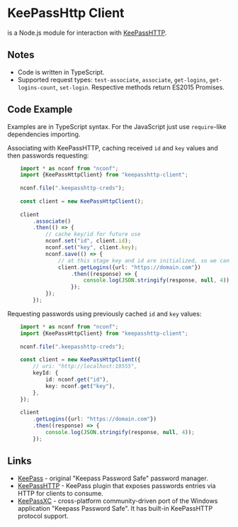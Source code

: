 # KeePassHttp Client

is a Node.js module for interaction with [KeePassHTTP](https://github.com/pfn/keepasshttp).

## Notes

- Code is written in TypeScript.
- Supported request types: `test-associate`, `associate`, `get-logins`, `get-logins-count`, `set-login`. Respective methods return ES2015 Promises.

## Code Example

Examples are in TypeScript syntax. For the JavaScript just use `require`-like dependencies importing.

Associating with KeePassHTTP, caching received `id` and `key` values and then passwords requesting:
```typescript
    import * as nconf from "nconf";
    import {KeePassHttpClient} from "keepasshttp-client";
    
    nconf.file(".keepasshttp-creds");
    
    const client = new KeePassHttpClient();
    
    client
        .associate()
        .then(() => {
            // cache key/id for future use
            nconf.set("id", client.id);
            nconf.set("key", client.key);
            nconf.save(() => {
                // at this stage key and id are initialized, so we can initiate "get-logins" request
                client.getLogins({url: "https://domain.com"})
                    .then((response) => {
                        console.log(JSON.stringify(response, null, 4));
                    });
            });
        });
```

Requesting passwords using previously cached `id` and `key` values:
```typescript
    import * as nconf from "nconf";
    import {KeePassHttpClient} from "keepasshttp-client";
    
    nconf.file(".keepasshttp-creds");
    
    const client = new KeePassHttpClient({
        // uri: "http://localhost:19555",
        keyId: {
            id: nconf.get("id"),
            key: nconf.get("key"),
        },
    });
    
    client
        .getLogins({url: "https://domain.com"})
        .then((response) => {
            console.log(JSON.stringify(response, null, 4));
        });
```
## Links

 * [KeePass](http://keepass.info/) - original "Keepass Password Safe" password manager.
 * [KeePassHTTP](https://github.com/pfn/keepasshttp) - KeePass plugin that exposes passwords entries via HTTP for clients to consume.
 * [KeePassXC](https://github.com/keepassxreboot/keepassxc) - cross-platform community-driven port of the Windows application "Keepass Password Safe". It has built-in KeePassHTTP protocol support.

